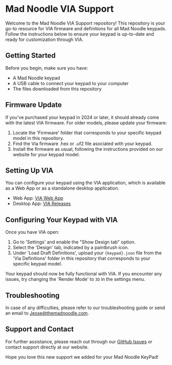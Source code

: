 # Mad Noodle VIA Support

Welcome to the Mad Noodle VIA Support repository! This repository is your go-to resource for VIA firmware and definitions for all Mad Noodle keypads. Follow the instructions below to ensure your keypad is up-to-date and ready for customization through VIA.

## Getting Started

Before you begin, make sure you have:
- A Mad Noodle keypad
- A USB cable to connect your keypad to your computer
- The files downloaded from this repository

## Firmware Update

If you've purchased your keypad in 2024 or later, it should already come with the latest VIA firmware. For older models, please update your firmware:

1. Locate the 'Firmware' folder that corresponds to your specific keypad model in this repository.
2. Find the Via firmware .hex or .uf2 file asociated with your keypad.
3. Install the firmware as usual, following the instructions provided on our website for your keypad model.

## Setting Up VIA

You can configure your keypad using the VIA application, which is available as a Web App or as a standalone desktop application.

- Web App: [VIA Web App](https://usevia.app/)
- Desktop App: [VIA Releases](https://github.com/the-via/releases/releases)

## Configuring Your Keypad with VIA

Once you have VIA open:

1. Go to 'Settings' and enable the "Show Design tab" option.
2. Select the 'Design' tab, indicated by a paintbrush icon.
3. Under 'Load Draft Definitions', upload your `{keypad}.json` file from the 'Via Definitions' folder in this repository that corresponds to your specific keypad model.

Your keypad should now be fully functional with VIA. If you encounter any issues, try changing the 'Render Mode' to `3D` in the settings menu.

## Troubleshooting

In case of any difficulties, please refer to our troubleshooting guide or send an email to Jesse@themadnoodle.com.

## Support and Contact

For further assistance, please reach out through our [GitHub Issues](https://github.com/The-Mad-Noodle/Mad-Noodle-Via-Support/issues) or contact support directly at our website.

Hope you love this new support we added for your Mad Noodle KeyPad!


